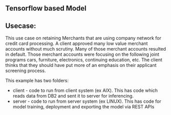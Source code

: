 Tensorflow based Model
----------------------

Usecase:
--------

This use case on retaining Merchants that are using company network for credit card processing.  A client approved many low value merchant accounts without much scrutiny. Many of those merchant accounts resulted in default.   Those merchant accounts were focusing on the following joint programs cars, furniture, electronics, continuing education, etc.  The client thinks that they should have put more of an emphasis on their applicant screening process.

This example has two folders:
 - client - code to run from client system (ex AIX). This has code which reads data from DB2 and sent it to server for inferencing.
 - server - code to run from server system (ex LINUX). This has code for model training, deployment and exporting the model via REST APIs



